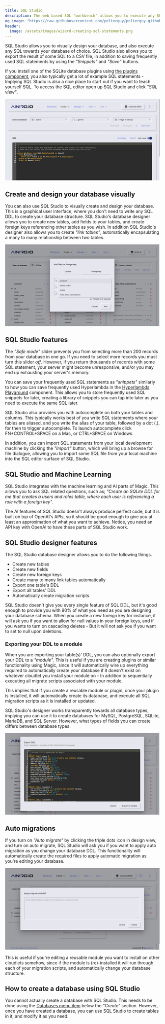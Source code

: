 ```yaml
---
title: SQL Studio
description: The web based SQL 'workbench' allows you to execute any SQL, see the result immediately, in addition to storing your frequently used SQL snippets for later.
og_image: "https://raw.githubusercontent.com/polterguy/polterguy.github.io/master/images/sql-editor.jpg"
header:
  image: /assets/images/wizard-creating-sql-statements.png
---
```


SQL Studio allows you to visually design your database, and also execute any SQL towards your database of choice.
SQL Studio also allows you to export the result of some SQL to a CSV file, in addition to saving frequently used
SQL statements by using the _"Snippets"_ and _"Save"_ buttons.

If you install one of the SQLite database
plugins using [the plugins component](/dashboard/plugins/), you also typically get a lot
of example SQL statements - Implying SQL Studio is also a nice place to start out if you
want to teach yourself SQL. To access the SQL editor open up SQL Studio and click _"SQL view"_.

![SQL Studio SQL view](https://raw.githubusercontent.com/polterguy/polterguy.github.io/master/images/sql-editor.jpg)

## Create and design your database visually

You can also use SQL Studio to visually create and design your database. This is a graphical user interface, where
you don't need to write any SQL DDL to create your database structure. SQL Studio's database designer
allows you to create new tables, add fields to your tables, and create foreign keys referencing other tables
as you wish. In addition SQL Studio's designer also allows you to create _"link tables"_, automatically
encapsulating a many to many relationship between two tables.

![SQL Studio design view](https://raw.githubusercontent.com/polterguy/polterguy.github.io/master/images/sql-designer.jpg)

## SQL Studio features

The _"Safe mode"_ slider prevents you from selecting more than 200 records from your database in one go.
If you need to select more records you must turn this slider _off_. However, if you return thousands of records
with some SQL statement, your server might become unresponsive, and/or you may end up exhausting your
server's memory.

You can save your frequently used SQL statements as _"snippets"_ similarly to how you can save frequently
used Hyperlambda in the [Hyperlambda Playground](/dashboard/hyperlambda-playground/) component.
This allows you to store frequently used SQL snippets for later, creating a library of snippets you
can tap into later as you need to execute the same SQL later.

SQL Studio also provides you with autocomplete on both your tables and columns. This typically
works best of you write SQL statements where your tables are aliased, and you write the alias of your table,
followed by a dot (.), for then to trigger autocomplete. To launch autocomplete click FN+CONTROL+SPACE
on a Mac, or CTRL+SPACE on Windows.

In addition, you can import SQL statements from your local development machine by clicking the _"Import"_
button, which will bring up a browse for file dialogue, allowing you to import some SQL file from your local
machine into the SQL editor surface of SQL Studio.

## SQL Studio and Machine Learning

SQL Studio integrates with the machine learning and AI parts of Magic. This allows you to ask SQL related
questions, such as; _"Create an SQLite DDL for me that creates a users and roles table, where each user is
referencing a role with a foreign key"_.

The AI features of SQL Studio doesn't always produce perfect code, but it is built
on top of OpenAI's APIs, so it should be good enough to give you at least an approximation
of what you want to achieve. Notice, you need an API key with OpenAI to have these parts of SQL Studio work.

## SQL Studio designer features

The SQL Studio database designer allows you to do the following things.

* Create new tables
* Create new fields
* Create new foreign keys
* Create many to many link tables automatically
* Export one table's DDL
* Export all tables' DDL
* Automatically create migration scripts

SQL Studio doesn't give you every single feature of SQL DDL, but it's good enough to provide you
with 90% of what you need as you are designing your database schema. When you create a new foreign key for instance,
it will ask you if you want to allow for null values in your foreign keys, and if you wants to turn on cascading
deletes - But it will not ask you if you want to set to null upon deletions.

### Exporting your DDL to a module

When you are exporting your table(s)' DDL, you can also optionally export your DDL to a _"module"_. This is
useful if you are creating plugins or similar functionality using Magic, since it will automatically wire
up everything required to automatically create your database if it doesn't exist on whatever cloudlet you
install your module on - In addition to sequentially executing all migrate scripts associated with your module.

This implies that if you create a reusable module or plugin, once your plugin is installed, it will automatically
create its database, and execute all SQL migration scripts as it is installed or updated.

SQL Studio's designer works transparently towards all database types, implying you can use it to create
databases for MySQL, PostgreSQL, SQLite, MariaDB, and SQL Server. However, what types of fields you can create
differs between database types.

![Export your database DDL to module](/assets/images/export-database-ddl.jpeg)

## Auto migrations

If you turn on _"Auto migrate"_ by clicking the triple dots icon in design view, and turn on auto migrate,
SQL Studio will ask you if you want to apply auto migration as you change your database DDL. This functionality
will automatically create the required files to apply automatic migration as you're editing your database.

![Auto migrate your database DDL](/assets/images/auto-migrate-database.jpeg)

This is useful if you're editing a reusable module you want to install on other cloudlets somehow, since if
the module is (re)-installed it will run through each of your migration scripts, and automatically change your
database structure.

## How to create a database using SQL Studio

You cannot actually create a database with SQL Studio. This needs to be done using the [Databases menu
item](/dashboard/databases/) below the _"Create"_ section. However, once you have created a database, you can
use SQL Studio to create tables in it, and modify it as you need.
